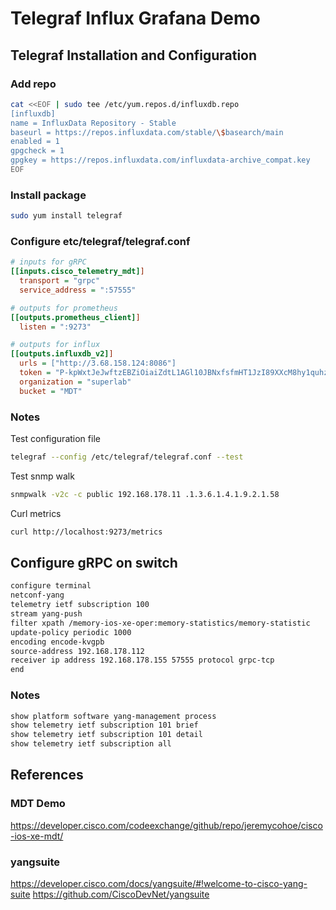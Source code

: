 # Telegraf Influx Grafana Demo
## Telegraf Installation and Configuration
### Add repo
```bash
cat <<EOF | sudo tee /etc/yum.repos.d/influxdb.repo
[influxdb]
name = InfluxData Repository - Stable
baseurl = https://repos.influxdata.com/stable/\$basearch/main
enabled = 1
gpgcheck = 1
gpgkey = https://repos.influxdata.com/influxdata-archive_compat.key
EOF
```
### Install package
```bash
sudo yum install telegraf
```
### Configure etc/telegraf/telegraf.conf
```ini
# inputs for gRPC
[[inputs.cisco_telemetry_mdt]]
  transport = "grpc"
  service_address = ":57555"

# outputs for prometheus
[[outputs.prometheus_client]]
  listen = ":9273"

# outputs for influx
[[outputs.influxdb_v2]]
  urls = ["http://3.68.158.124:8086"]
  token = "P-kpWxtJeJwftzEBZiOiaiZdtL1AGl10JBNxfsfmHT1JzI89XXcM8hy1quhzilIQcs4TuceBigqiXhleJ3GULw=="
  organization = "superlab"
  bucket = "MDT"
```
### Notes
Test configuration file
```bash
telegraf --config /etc/telegraf/telegraf.conf --test
```
Test snmp walk
```bash
snmpwalk -v2c -c public 192.168.178.11 .1.3.6.1.4.1.9.2.1.58
```
Curl metrics
```bash
curl http://localhost:9273/metrics
```
## Configure gRPC on switch
```bash
configure terminal
netconf-yang
telemetry ietf subscription 100
stream yang-push
filter xpath /memory-ios-xe-oper:memory-statistics/memory-statistic
update-policy periodic 1000
encoding encode-kvgpb
source-address 192.168.178.112
receiver ip address 192.168.178.155 57555 protocol grpc-tcp
end
```
### Notes
```bash
show platform software yang-management process
show telemetry ietf subscription 101 brief
show telemetry ietf subscription 101 detail
show telemetry ietf subscription all
```
## References
### MDT Demo
https://developer.cisco.com/codeexchange/github/repo/jeremycohoe/cisco-ios-xe-mdt/
### yangsuite
https://developer.cisco.com/docs/yangsuite/#!welcome-to-cisco-yang-suite
https://github.com/CiscoDevNet/yangsuite



